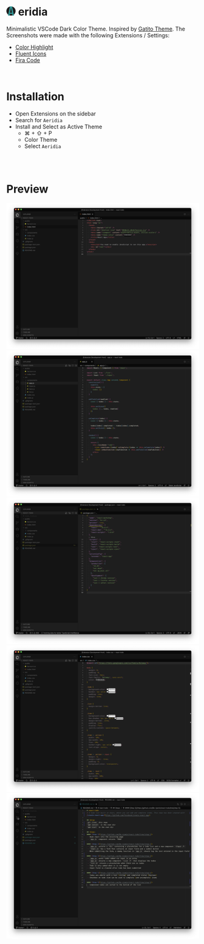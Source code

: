 # <img src="images/icon.png" alt="Icon" width="24" height="24" /> eridia

Minimalistic VSCode Dark Color Theme. Inspired by [Gatito Theme](https://github.com/pawelgrzybek/gatito-theme). The Screenshots were made with the following Extensions / Settings:
- [Color Highlight](https://marketplace.visualstudio.com/items?itemName=naumovs.color-highlight)
- [Fluent Icons](https://marketplace.visualstudio.com/items?itemName=miguelsolorio.fluent-icons)
- [Fira Code](https://github.com/tonsky/FiraCode)

<br />

# Installation
- Open Extensions on the sidebar
- Search for `Aeridia`
- Install and Select as Active Theme
  - ⌘ + ⇧ + P
  - Color Theme
  - Select `Aeridia`

<br />
<br />

# Preview
![Aeridia - HTML](images/Aeridia%20-%20HTML.png)
![Aeridia - JS](images/Aeridia%20-%20JS.png)
![Aeridia - JSON](images/Aeridia%20-%20JSON.png)
![Aeridia - CSS](images/Aeridia%20-%20CSS.png)
![Aeridia - MD](images/Aeridia%20-%20MD.png)
